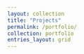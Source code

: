 ```yaml
---
layout: collection
title: "Projects"
permalink: /portfolio/
collection: portfolio
entries_layout: grid
---
```

